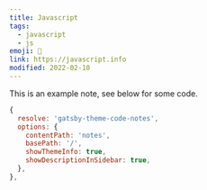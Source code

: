 ```yaml
---
title: Javascript
tags:
  - javascript
  - js
emoji: 👋
link: https://javascript.info
modified: 2022-02-10
---
```


This is an example note, see below for some code.

```js
{
  resolve: 'gatsby-theme-code-notes',
  options: {
    contentPath: 'notes',
    basePath: '/',
    showThemeInfo: true,
    showDescriptionInSidebar: true,
  },
},
```

